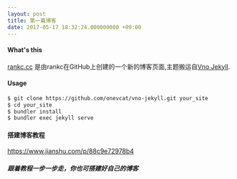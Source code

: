 ```yaml
---
layout: post
title: 第一篇博客   
date: 2017-05-17 18:32:24.000000000 +09:00
---
```


#### What's this

[rankc.cc](http://rankc.cc) 是由rankc在GitHub上创建的一个新的博客页面,主题搬运自[Vno Jekyll](https://github.com/onevcat/vno-jekyll).

#### Usage

```bash
$ git clone https://github.com/onevcat/vno-jekyll.git your_site
$ cd your_site
$ bundler install
$ bundler exec jekyll serve
```

#### 搭建博客教程
https://www.jianshu.com/p/88c9e72978b4
##### 跟着教程一步一步走，你也可搭建好自己的博客
